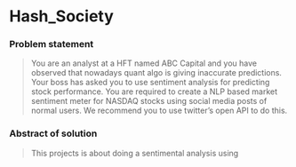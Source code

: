 # Hash_Society

### Problem statement
> You are an analyst at a HFT named ABC Capital and you have observed that nowadays quant algo is giving inaccurate predictions. Your boss has asked you to use sentiment analysis for predicting stock performance. You are required to create a NLP based market sentiment meter for NASDAQ stocks using social media posts of normal users. We recommend you to use twitter’s open API to do this.

### Abstract of solution
> This projects is about doing a sentimental analysis using
